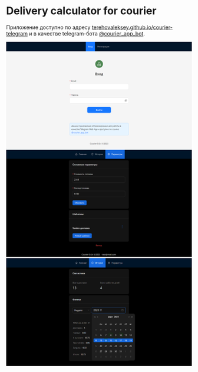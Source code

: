 # Delivery calculator for courier

Приложение доступно по адресу [terehovaleksey.github.io/courier-telegram](https://terehovaleksey.github.io/courier-telegram)
и в качестве telegram-бота [@courier_app_bot](https://t.me/courier_app_bot).


![image info](./img/courier-01.png)
![image info](./img/courier-02.png)
![image info](./img/courier-03.png)
